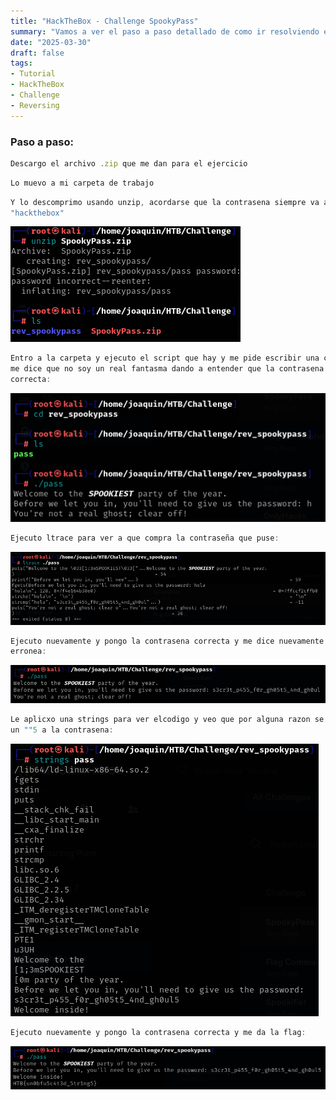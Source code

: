 ```yaml
---
title: "HackTheBox - Challenge SpookyPass"
summary: "Vamos a ver el paso a paso detallado de como ir resolviendo el challenge:"
date: "2025-03-30"
draft: false
tags:
- Tutorial
- HackTheBox
- Challenge
- Reversing
---
```

### Paso a paso:

```js
Descargo el archivo .zip que me dan para el ejercicio
```

<div style="margin-bottom: 1.5rem;">

```js
Lo muevo a mi carpeta de trabajo
```


```js
Y lo descomprimo usando unzip, acordarse que la contrasena siempre va a ser 
"hackthebox"
```
![Test Relative Image](./imagen.png)


```js
Entro a la carpeta y ejecuto el script que hay y me pide escribir una contrasena y 
me dice que no soy un real fantasma dando a entender que la contrasena no es 
correcta:
```
![Test Relative Image](./imagen2.png)


```js
Ejecuto ltrace para ver a que compra la contraseña que puse:
```
![Test Relative Image](./imagen3.png)


```js
Ejecuto nuevamente y pongo la contrasena correcta y me dice nuevamente contrasena 
erronea:
```
![Test Relative Image](./imagen4.png)


```js
Le aplicxo una strings para ver elcodigo y veo que por alguna razon se le escapaba 
un ""5 a la contrasena:
```
![Test Relative Image](./imagen5.png)


```js
Ejecuto nuevamente y pongo la contrasena correcta y me da la flag:
```
![Test Relative Image](./imagen6.png)